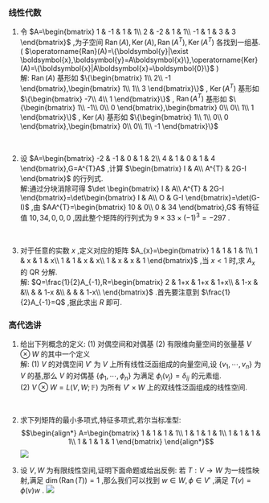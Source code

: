 ### 线性代数

1. 令 $A=\begin{bmatrix}
    1   &   -1  &   1   &   1\\
    2   &   -2  &   1   &   1\\
    -1  &   1   &   3   &   3
\end{bmatrix}$ ,为子空间 $\operatorname{Ran}(A),\operatorname{Ker}(A),\operatorname{Ran}(A^{T}),\operatorname{Ker}(A^{T})$ 各找到一组基.( $\operatorname{Ran}(A)=\{\boldsymbol{y}|\exist \boldsymbol{x},\boldsymbol{y}=A\boldsymbol{x}\},\operatorname{Ker}(A)=\{\boldsymbol{x}|A\boldsymbol{x}=\boldsymbol{0}\}$ )
    \
    解: $\operatorname{Ran}(A)$ 基形如 $\{\begin{bmatrix}
       1\\
       2\\
       -1 
    \end{bmatrix},\begin{bmatrix}
       1\\
       1\\
       3 
    \end{bmatrix}\}$ , $\operatorname{Ker}(A^{T})$ 基形如 $\{\begin{bmatrix}
       -7\\
       4\\
       1 
    \end{bmatrix}\}$ , $\operatorname{Ran}(A^{T})$ 基形如 $\{\begin{bmatrix}
       1\\
       -1\\
       0\\
       0 
    \end{bmatrix},\begin{bmatrix}
       0\\
       0\\
       1\\
       1 
    \end{bmatrix}\}$ , $\operatorname{Ker}(A)$ 基形如 $\{\begin{bmatrix}
       1\\
       1\\
       0\\
       0 
    \end{bmatrix},\begin{bmatrix}
       0\\
       0\\
       1\\
       -1 
    \end{bmatrix}\}$ 
<br>

2. 设 $A=\begin{bmatrix}
    -2   &  -1 &  0  &  1  &  2\\
    4    &  1  &  0  &  1  &  4
\end{bmatrix},G=A^{T}A$ ,计算 $\begin{bmatrix}
    I &  A\\
    A^{T}   &  2G-I
\end{bmatrix}$ 的行列式.
   \
   解:通过分块消除可得 $\det \begin{bmatrix}
       I &  A\\
       A^{T}   &  2G-I
   \end{bmatrix}=\det\begin{bmatrix}
       I &  A\\
       O &  G-I
   \end{bmatrix}=\det(G-I)$ ,由 $AA^{T}=\begin{bmatrix}
      10 &  0\\
      0  &  34 
   \end{bmatrix},G$ 有特征值 $10,34,0,0,0$ ,因此整个矩阵的行列式为 $9\times 33\times (-1)^{3}=-297$ .
<br>

3. 对于任意的实数 $x$ ,定义对应的矩阵 $A_{x}=\begin{bmatrix}
    1 &  1  &  1  &  1\\
    1 &  x  &  1  &  x\\
    1 &  1  &  x  &  x\\
    1 &  x  &  x  &  1
\end{bmatrix}$ ,当 $x<1$ 时,求 $A_{x}$ 的 QR 分解.
   \
   解: $Q=\frac{1}{2}A_{-1},R=\begin{bmatrix}
      2  &  1+x   &  1+x   &  1+x\\
         &  1-x   &        &\\
         &        &  1-x   &\\
         &        &        &  1-x\\ 
   \end{bmatrix}$ .首先要注意到 $\frac{1}{2}A_{-1}=Q$ ,据此求出 $R$ 即可.

### 高代选讲

1. 给出下列概念的定义:
   (1) 对偶空间和对偶基
   (2) 有限维向量空间的张量基 $V\otimes W$ 的其中一个定义
   \
   解:
   (1) $V$ 的对偶空间 $V'$ 为 $V$ 上所有线性泛函组成的向量空间,设 $\{v_{1},\cdots,v_{n}\}$ 为 $V$ 的基,那么 $V$ 的对偶基 $\{\phi_{1},\cdots,\phi_{n}\}$ 为满足 $\phi_{i}(v_{j})=\delta_{ij}$ 的元素组.
   \
   (2) $V\otimes W=L(V,W;\mathbb{F})$ 为所有 $V'\times W$ 上的双线性泛函组成的线性空间.
<br>

2. 求下列矩阵的最小多项式,特征多项式,若尔当标准型:
$$\begin{align*}
A=\begin{bmatrix}
    1 & 1 & 1  &  1\\
    1 & 1 & 1  &  1\\
    1 & 1 & 1  &  1\\
    1 & 1 & 1  &  1
\end{bmatrix}
\end{align*}$$
![](1.png)

3. 设 $V,W$ 为有限线性空间,证明下面命题或给出反例:
若 $T:V\rightarrow W$ 为一线性映射,满足 $\dim(\operatorname{Ran}(T))=1$ ,那么我们可以找到 $w\in W,\phi\in V'$ ,满足 $T(v)=\phi(v)w$ .
![](2.png)